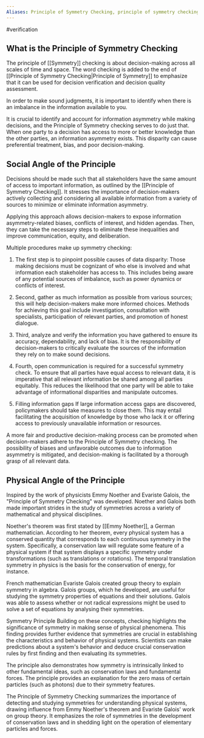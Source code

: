 ```yaml
---
Aliases: Principle of Symmetry Checking, principle of symmetry checking
---
```

#verification
## What is the Principle of Symmetry Checking
The principle of [[Symmetry]] checking is about decision-making across all scales of time and space. The word checking is added to the end of [[Principle of Symmetry Checking|Principle of Symmetry]] to emphasize that it can be used for decision verification and decision quality assessment.

In order to make sound judgments, it is important to identify when there is an imbalance in the information available to you.

It is crucial to identify and account for information asymmetry while making decisions, and the Principle of Symmetry checking serves to do just that. When one party to a decision has access to more or better knowledge than the other parties, an information asymmetry exists. This disparity can cause preferential treatment, bias, and poor decision-making.

## Social Angle of the Principle

Decisions should be made such that all stakeholders have the same amount of access to important information, as outlined by the [[Principle of Symmetry Checking]]. It stresses the importance of decision-makers actively collecting and considering all available information from a variety of sources to minimize or eliminate information asymmetry.

Applying this approach allows decision-makers to expose information asymmetry-related biases, conflicts of interest, and hidden agendas. Then, they can take the necessary steps to eliminate these inequalities and improve communication, equity, and deliberation.

Multiple procedures make up symmetry checking:

1. The first step is to pinpoint possible causes of data disparity: Those making decisions must be cognizant of who else is involved and what information each stakeholder has access to. This includes being aware of any potential sources of imbalance, such as power dynamics or conflicts of interest.

2. Second, gather as much information as possible from various sources; this will help decision-makers make more informed choices. Methods for achieving this goal include investigation, consultation with specialists, participation of relevant parties, and promotion of honest dialogue.

3. Third, analyze and verify the information you have gathered to ensure its accuracy, dependability, and lack of bias. It is the responsibility of decision-makers to critically evaluate the sources of the information they rely on to make sound decisions.

4. Fourth, open communication is required for a successful symmetry check. To ensure that all parties have equal access to relevant data, it is imperative that all relevant information be shared among all parties equitably. This reduces the likelihood that one party will be able to take advantage of informational disparities and manipulate outcomes.

5. Filling information gaps If large information access gaps are discovered, policymakers should take measures to close them. This may entail facilitating the acquisition of knowledge by those who lack it or offering access to previously unavailable information or resources.

A more fair and productive decision-making process can be promoted when decision-makers adhere to the Principle of Symmetry checking. The possibility of biases and unfavorable outcomes due to information asymmetry is mitigated, and decision-making is facilitated by a thorough grasp of all relevant data.

## Physical Angle of the Principle

Inspired by the work of physicists Emmy Noether and Evariste Galois, the "Principle of Symmetry Checking" was developed. Noether and Galois both made important strides in the study of symmetries across a variety of mathematical and physical disciplines.

Noether's theorem was first stated by [[Emmy Noether]], a German mathematician. According to her theorem, every physical system has a conserved quantity that corresponds to each continuous symmetry in the system. Specifically, a conservation law will regulate some feature of a physical system if that system displays a specific symmetry under transformations (such as translations or rotations). The temporal translation symmetry in physics is the basis for the conservation of energy, for instance.

French mathematician Evariste Galois created group theory to explain symmetry in algebra. Galois groups, which he developed, are useful for studying the symmetry properties of equations and their solutions. Galois was able to assess whether or not radical expressions might be used to solve a set of equations by analysing their symmetries.

Symmetry Principle Building on these concepts, checking highlights the significance of symmetry in making sense of physical phenomena. This finding provides further evidence that symmetries are crucial in establishing the characteristics and behavior of physical systems. Scientists can make predictions about a system's behavior and deduce crucial conservation rules by first finding and then evaluating its symmetries.

The principle also demonstrates how symmetry is intrinsically linked to other fundamental ideas, such as conservation laws and fundamental forces. The principle provides an explanation for the zero mass of certain particles (such as photons) due to their symmetry features.

The Principle of Symmetry Checking summarizes the importance of detecting and studying symmetries for understanding physical systems, drawing influence from Emmy Noether's theorem and Evariste Galois' work on group theory. It emphasizes the role of symmetries in the development of conservation laws and in shedding light on the operation of elementary particles and forces.